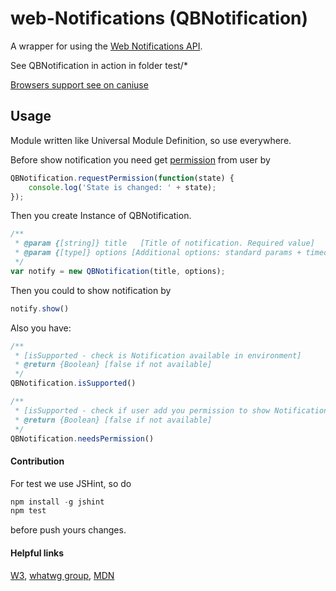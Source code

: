 # web-Notifications (QBNotification)

A wrapper for using the [Web Notifications API](https://www.w3.org/TR/notifications/).

See QBNotification in action in folder test/*

[Browsers support see on caniuse](http://caniuse.com/#feat=notifications)

## Usage
Module written like Universal Module Definition, so use everywhere.

Before show notification you need get [permission](https://developer.mozilla.org/en-US/docs/Web/API/Notification/permission) from user by
```javascript
QBNotification.requestPermission(function(state) {
    console.log('State is changed: ' + state);
});
```
Then you create Instance of QBNotification.
```javascript
/**
 * @param {[string]} title   [Title of notification. Required value]
 * @param {[type]} options [Additional options: standard params + timeout]
 */
var notify = new QBNotification(title, options);
```
Then you could to show notification by
```javascript
notify.show()
```
Also you have:

```javascript
/**
 * [isSupported - check is Notification available in environment]
 * @return {Boolean} [false if not available]
 */
QBNotification.isSupported()
```

```javascript
/**
 * [isSupported - check if user add you permission to show Notification]
 * @return {Boolean} [false if not available]
 */
QBNotification.needsPermission()
```

#### Contribution
For test we use JSHint, so do
```javascript
npm install -g jshint
npm test
```
before push yours changes.

#### Helpful links
[W3](https://www.w3.org/TR/notifications/),
[whatwg group](https://notifications.spec.whatwg.org/),
[MDN](https://developer.mozilla.org/en/docs/Web/API/notification)
